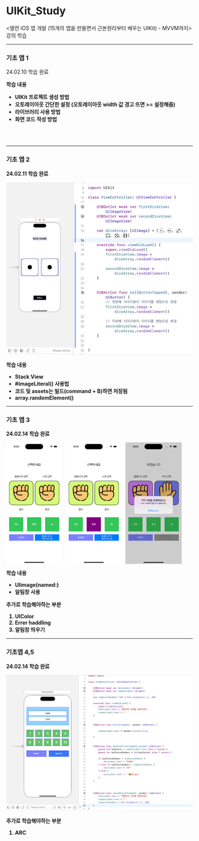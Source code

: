 # UIKit_Study

&lt;앨런 iOS 앱 개발 (15개의 앱을 만들면서 근본원리부터 배우는 UIKit) - MVVM까지> 강의 학습

---

### 기초 앱 1

24.02.10 학습 완료

<b>학습 내용<b/>

- UIKit 프로젝트 생성 방법
- 오토레이아웃 간단한 설정 (오토레이아웃 width 값 경고 뜨면 >= 설정해줌)
- 라이브러리 사용 방법
- 화면 코드 작성 방법

<br/>
<br/>

---

### 기초 앱 2

24.02.11 학습 완료

![다이스 굴리기](README_Image/240211.png)

<b>학습 내용<b/>

- Stack View
- #imageLiteral() 사용법
- 코드 및 assets는 빌드(command + B)하면 저장됨
- array.randomElement()

---

### 기초 앱 3

24.02.14 학습 완료

<div style="display: flex;">
    <img src="README_Image/Rps1.png" style="width: 30%; margin-right: 10px;">
    <img src="README_Image/Rps2.png" style="width: 30%; margin-right: 10px;">
    <img src="README_Image/Rps3.png" style="width: 30%; margin-right: 10px;">
</div>

<b>학습 내용<b/>

- UIimage(named:)
- 알림창 사용

추가로 학습해야하는 부분

1. UIColor
2. Errer haddling
3. 알림창 띄우기

---

### 기초앱 4,5

24.02.14 학습 완료

<img src="README_Image/Bingo.png">

추가로 학습해야하는 부분

1. ARC
